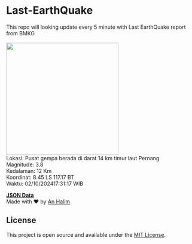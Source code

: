 # Last-EarthQuake
This repo will looking update every 5 minute with Last EarthQuake report from BMKG
<br>
<br>
<img src="https://static.bmkg.go.id/20241002173117.mmi.jpg" width="300"/>
<br>
Lokasi: Pusat gempa berada di darat 14 km timur laut Pernang <br>
Magnitude: 3.8 <br>
Kedalaman: 12 Km <br>
Koordinat: 8.45 LS 117.17 BT <br>
Waktu: 02/10/202417:31:17 WIB <br>

<a href="./data/data.json">**JSON Data**</a>
<br>
Made with ❤️ by <a href="https://github.com/an-halim">An Halim</a>
## License

This project is open source and available under the [MIT License](LICENSE).
